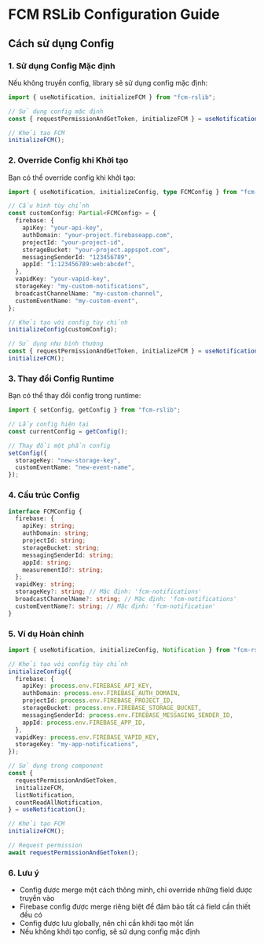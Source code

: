 # FCM RSLib Configuration Guide

## Cách sử dụng Config

### 1. Sử dụng Config Mặc định

Nếu không truyền config, library sẽ sử dụng config mặc định:

```typescript
import { useNotification, initializeFCM } from "fcm-rslib";

// Sử dụng config mặc định
const { requestPermissionAndGetToken, initializeFCM } = useNotification();

// Khởi tạo FCM
initializeFCM();
```

### 2. Override Config khi Khởi tạo

Bạn có thể override config khi khởi tạo:

```typescript
import { useNotification, initializeConfig, type FCMConfig } from "fcm-rslib";

// Cấu hình tùy chỉnh
const customConfig: Partial<FCMConfig> = {
  firebase: {
    apiKey: "your-api-key",
    authDomain: "your-project.firebaseapp.com",
    projectId: "your-project-id",
    storageBucket: "your-project.appspot.com",
    messagingSenderId: "123456789",
    appId: "1:123456789:web:abcdef",
  },
  vapidKey: "your-vapid-key",
  storageKey: "my-custom-notifications",
  broadcastChannelName: "my-custom-channel",
  customEventName: "my-custom-event",
};

// Khởi tạo với config tùy chỉnh
initializeConfig(customConfig);

// Sử dụng như bình thường
const { requestPermissionAndGetToken, initializeFCM } = useNotification();
initializeFCM();
```

### 3. Thay đổi Config Runtime

Bạn có thể thay đổi config trong runtime:

```typescript
import { setConfig, getConfig } from "fcm-rslib";

// Lấy config hiện tại
const currentConfig = getConfig();

// Thay đổi một phần config
setConfig({
  storageKey: "new-storage-key",
  customEventName: "new-event-name",
});
```

### 4. Cấu trúc Config

```typescript
interface FCMConfig {
  firebase: {
    apiKey: string;
    authDomain: string;
    projectId: string;
    storageBucket: string;
    messagingSenderId: string;
    appId: string;
    measurementId?: string;
  };
  vapidKey: string;
  storageKey?: string; // Mặc định: 'fcm-notifications'
  broadcastChannelName?: string; // Mặc định: 'fcm-notifications'
  customEventName?: string; // Mặc định: 'fcm-notification'
}
```

### 5. Ví dụ Hoàn chỉnh

```typescript
import { useNotification, initializeConfig, Notification } from "fcm-rslib";

// Khởi tạo với config tùy chỉnh
initializeConfig({
  firebase: {
    apiKey: process.env.FIREBASE_API_KEY,
    authDomain: process.env.FIREBASE_AUTH_DOMAIN,
    projectId: process.env.FIREBASE_PROJECT_ID,
    storageBucket: process.env.FIREBASE_STORAGE_BUCKET,
    messagingSenderId: process.env.FIREBASE_MESSAGING_SENDER_ID,
    appId: process.env.FIREBASE_APP_ID,
  },
  vapidKey: process.env.FIREBASE_VAPID_KEY,
  storageKey: "my-app-notifications",
});

// Sử dụng trong component
const {
  requestPermissionAndGetToken,
  initializeFCM,
  listNotification,
  countReadAllNotification,
} = useNotification();

// Khởi tạo FCM
initializeFCM();

// Request permission
await requestPermissionAndGetToken();
```

### 6. Lưu ý

- Config được merge một cách thông minh, chỉ override những field được truyền vào
- Firebase config được merge riêng biệt để đảm bảo tất cả field cần thiết đều có
- Config được lưu globally, nên chỉ cần khởi tạo một lần
- Nếu không khởi tạo config, sẽ sử dụng config mặc định
